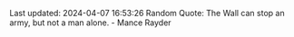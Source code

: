 Last updated: 2024-04-07 16:53:26
Random Quote: The Wall can stop an army, but not a man alone.  -  Mance Rayder